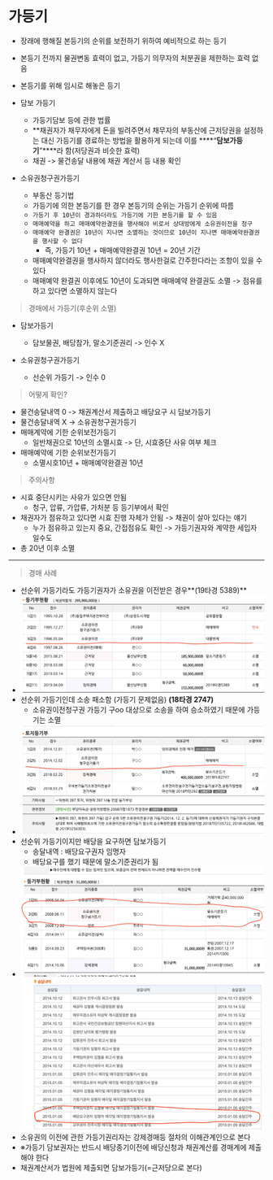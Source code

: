 # 가등기

* 장래에 행해질 본등기의 순위를 보전하기 위하여 예비적으로 하는 등기
* 본등기 전까지 물권변동 효력이 없고, 가등기 의무자의 처분권을 제한하는 효력 없음
* 본등기를 위해 임시로 해놓은 등기
* 담보 가등기

  * 가등기담보 등에 관한 법률
  * **채권자가 채무자에게 돈을 빌려주면서 채무자의 부동산에 근저당권을 설정하는 대신 가등기를 경료하는 방법을 활용하게 되는데 이를 ****“****담보가등기****”****라 함(저당권과 비슷한 효력)
  * 채권 -> 물건송달 내용에 채권 계산서 등 내용 확인
* 소유권청구권가등기

  * 부동산 등기법
  * 가등기에 의한 본등기를 한 경우 본등기의 순위는 가등기 순위에 따름
  * `가등기 후 10년이 경과하더라도 가등기에 기한 본등기를 할 수 있음`
  * `매매예약을 하고 매매예약완결권을 행사해야 비로서 상대방에게 소유권이전을 청구`
  * `매매예약 완결권은 10년이 지나면 소멸하는 것이므로 10년이 지나면 매매예약완결권을 행사할 수 없다`
    * 즉, 가등기 10년 + 매매예약완결권 10년 = 20년 기간
  * 매매예약완결권을 행사하지 않더라도 행사한걸로 간주한다라는 조항이 있을 수 있다
  * 매매예약 완결권 이후에도 10년이 도과되면 매매예약 완결권도 소멸 -> 점유를 하고 있다면 소멸하지 않는다

> 경매에서 가등기(후순위 소멸)

* 담보가등기

  * 담보물권, 배당참가, 말소기준권리 -> 인수 X
* 소유권청구권가등기

  * 선순위 가등기 -> 인수 0

> 어떻게 확인?

* 물건송달내역 0 -> 채권계산서 제출하고 배당요구 시 담보가등기
* 물건송달내역 X -> 소유권청구권가등기
* 매매계약에 기한 순위보전가등기
  * 일반채권으로 10년의 소멸시효 -> 단, 시효중단 사유 여부 체크
* 매매예약에 기한 순위보전가등기
  * 소멸시호10년 + 매매예약완결권 10년

> 주의사항

* 시효 중단시키는 사유가 있으면 안됨
  * 청구, 압류, 가압류, 가처분 등 등기부에서 확인
* 채권자가 점유하고 있다면 시효 진행 자체가 안됨  -> 채권이 살아 있다는 얘기
  * 누가 점유하고 있는지 중요, 간접점유도 확인 -> 가등기권자와 계약한 세입자 일수도
* 총 20년 이후 소멸

---

> 경매 사례

* 선순위 가등기라도 가등기권자가 소유권을 이전받은 경우**(19타경 5389)**
* ![1730466160464](images/가등기/1730466160464.png)
* 선순위 가등기인데 소송 패소함 (가등기 문제없음) **(18타경 2747)**
  * 소유권이전청구권 가등기 구oo 대상으로 소송을 하여 승소하였기 때문에 가등기는 소멸
* ![1730466343717](images/가등기/1730466343717.png)
* 선순위 가등기이지만 배당을 요구하면 담보가등기
  * 송달내역 : 배당요구권자 임명자
  * 배당요구를 했기 때문에 말소기준권리가 됨
* ![1730466862587](images/가등기/1730466862587.png)![1730466915391](images/가등기/1730466915391.png)
* 소유권의 이전에 관한 가등기권리자는 강제경매등 절차의 이해관계인으로 본다
* ※가등기 담보권자는 반드시 배당종기이전에 배당신청과 채권계산를 경매계에 제출해야 한다
* 채권계산서가 법원에 제출되면 담보가등기(=근저당으로 본다)
